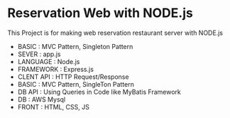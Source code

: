 # Reservation Web with NODE.js
This Project is for making web reservation restaurant server with NODE.js

- BASIC : MVC Pattern, Singleton Pattern
- SEVER : app.js
- LANGUAGE : Node.js
- FRAMEWORK : Express.js
- CLENT API : HTTP Request/Response
- BASIC : MVC Pattern, SingleTon Pattern
- DB API : Using Queries in Code like MyBatis Framework
- DB : AWS Mysql
- FRONT : HTML, CSS, JS
